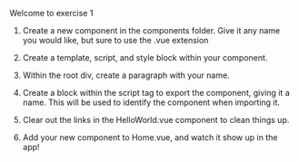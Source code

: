 Welcome to exercise 1

1. Create a new component in the components folder. Give it any name you would like, but sure to use the .vue extension

2. Create a template, script, and style block within your component.

3. Within the root div, create a paragraph with your name.

4. Create a block within the script tag to export the component, giving it a name. This will be used to identify the component when importing it.

5. Clear out the links in the HelloWorld.vue component to clean things up.

6. Add your new component to Home.vue, and watch it show up in the app!

